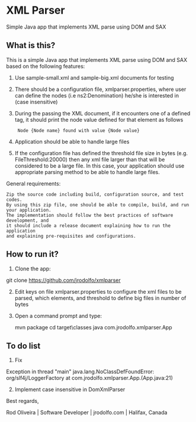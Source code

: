 # XML Parser
Simple Java app that implements XML parse using DOM and SAX

## What is this?

This is a simple Java app that implements XML parse using DOM and SAX based on the following features:

1) Use sample-small.xml and sample-big.xml documents for testing

2) There should be a configuration file, xmlparser.properties, where user can define the nodes
   (i.e ns2:Denomination) he/she is interested in (case insensitive)

3) During the passing the XML document, if it encounters one of a defined 
   tag, it should print the node value defined for that element as follows

		Node {Node name} found with value {Node value}

4) Application should be able to handle large files

5) If the configuration file has defined the threshold file size 
   in bytes (e.g. FileThreshold:20000) then any xml file larger than that 
   will be considered to be a large file. In this case, your application
   should use appropriate parsing method to be able to handle large files.

General requirements:

    Zip the source code including build, configuration source, and test codes.
    By using this zip file, one should be able to compile, build, and run your application. 
    The implementation should follow the best practices of software development, and
    it should include a release document explaining how to run the application 
    and explaining pre-requisites and configurations.

## How to run it?

1) Clone the app:

git clone https://github.com/jrodolfo/xmlparser

2) Edit keys on file xmlparser.properties to configure the xml files to be parsed, which elements, and 
threshold to define big files in number of bytes

3) Open a command prompt and type:

    mvn package
    cd target\classes
    java com.jrodolfo.xmlparser.App

## To do list

1) Fix 

Exception in thread "main" java.lang.NoClassDefFoundError: org/slf4j/LoggerFactory
        at com.jrodolfo.xmlparser.App.<init>(App.java:21)

2) Implement case insensitive in DomXmlParser

Best regards,

Rod Oliveira | Software Developer | jrodolfo.com | Halifax, Canada